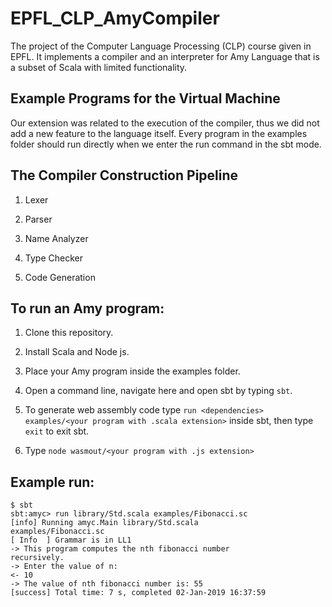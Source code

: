 # EPFL_CLP_AmyCompiler
The project of the Computer Language Processing (CLP) course given in EPFL. It implements a compiler and an interpreter for Amy Language that is a subset of Scala with limited functionality.

## Example Programs for the Virtual Machine
Our extension was related to the execution of the compiler, thus we did not add a new feature to the language itself.
Every program in the examples folder should run directly when we enter the run command in the sbt mode.

## The Compiler Construction Pipeline
1. Lexer

2. Parser

3. Name Analyzer

4. Type Checker

5. Code Generation

## To run an Amy program:
1. Clone this repository.

2. Install Scala and Node js.

3. Place your Amy program inside the examples folder.

4. Open a command line, navigate here and open sbt by typing `sbt`.

5. To generate web assembly code type `run <dependencies> examples/<your program with .scala extension>` inside sbt, then type `exit` to exit sbt.

6. Type `node wasmout/<your program with .js extension>`

## Example run:
	
```
$ sbt
sbt:amyc> run library/Std.scala examples/Fibonacci.sc
[info] Running amyc.Main library/Std.scala 
examples/Fibonacci.sc
[ Info  ] Grammar is in LL1
-> This program computes the nth fibonacci number 
recursively.
-> Enter the value of n:
<- 10
-> The value of nth fibonacci number is: 55
[success] Total time: 7 s, completed 02-Jan-2019 16:37:59
```
